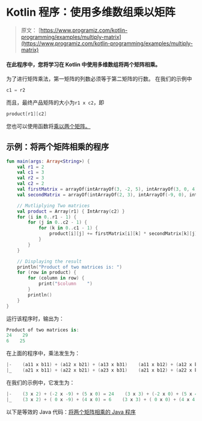 # Kotlin 程序：使用多维数组乘以矩阵

> 原文： [https://www.programiz.com/kotlin-programming/examples/multiply-matrix](https://www.programiz.com/kotlin-programming/examples/multiply-matrix)

#### 在此程序中，您将学习在 Kotlin 中使用多维数组将两个矩阵相乘。

为了进行矩阵乘法，第一矩阵的列数必须等于第二矩阵的行数。 在我们的示例中

```kt
c1 = r2
```

而且，最终产品矩阵的大小为`r1 x c2`，即

```kt
product[r1][c2]
```

您也可以使用函数将[乘以两个矩阵。](/kotlin-programming/examples/multiply-matrix-function "multiply two matrices using functions")

## 示例：将两个矩阵相乘的程序

```kt
fun main(args: Array<String>) {
    val r1 = 2
    val c1 = 3
    val r2 = 3
    val c2 = 2
    val firstMatrix = arrayOf(intArrayOf(3, -2, 5), intArrayOf(3, 0, 4))
    val secondMatrix = arrayOf(intArrayOf(2, 3), intArrayOf(-9, 0), intArrayOf(0, 4))

    // Mutliplying Two matrices
    val product = Array(r1) { IntArray(c2) }
    for (i in 0..r1 - 1) {
        for (j in 0..c2 - 1) {
            for (k in 0..c1 - 1) {
                product[i][j] += firstMatrix[i][k] * secondMatrix[k][j]
            }
        }
    }

    // Displaying the result
    println("Product of two matrices is: ")
    for (row in product) {
        for (column in row) {
            print("$column    ")
        }
        println()
    }
}
```

运行该程序时，输出为：

```kt
Product of two matrices is:
24    29    
6    25 
```

在上面的程序中，乘法发生为：

```kt
|-    (a11 x b11) + (a12 x b21) + (a13 x b31)    (a11 x b12) + (a12 x b22) + (a13 x b32)    -|
|_    (a21 x b11) + (a22 x b21) + (a23 x b31)    (a21 x b12) + (a22 x b22) + (a23 x b32)    _|

```

在我们的示例中，它发生为：

```kt
|-    (3 x 2) + (-2 x -9) + (5 x 0) = 24    (3 x 3) + (-2 x 0) + (5 x 4) = 29    -|
|_    (3 x 2) + ( 0 x -9) + (4 x 0) = 6    (3 x 3) + ( 0 x 0) + (4 x 4) = 25    _|

```

以下是等效的 Java 代码：[将两个矩阵相乘的 Java 程序](/java-programming/examples/multiply-matrix "Java program to multiply two matrices")